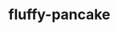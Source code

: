 # fluffy-pancake
<DOCTYPE html>
  <html>
    <head>
      <title>
    </head>
    <body>
      Hello, world!
    </body>
  </html>

